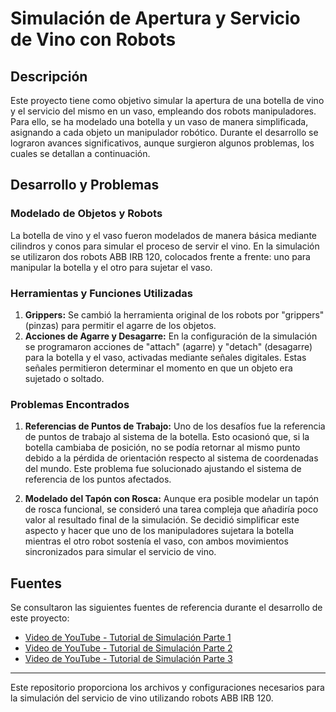 # Simulación de Apertura y Servicio de Vino con Robots

## Descripción

Este proyecto tiene como objetivo simular la apertura de una botella de vino y el servicio del mismo en un vaso, empleando dos robots manipuladores. Para ello, se ha modelado una botella y un vaso de manera simplificada, asignando a cada objeto un manipulador robótico. Durante el desarrollo se lograron avances significativos, aunque surgieron algunos problemas, los cuales se detallan a continuación.

## Desarrollo y Problemas

### Modelado de Objetos y Robots

La botella de vino y el vaso fueron modelados de manera básica mediante cilindros y conos para simular el proceso de servir el vino. En la simulación se utilizaron dos robots ABB IRB 120, colocados frente a frente: uno para manipular la botella y el otro para sujetar el vaso.

### Herramientas y Funciones Utilizadas

1. **Grippers:** Se cambió la herramienta original de los robots por "grippers" (pinzas) para permitir el agarre de los objetos.
2. **Acciones de Agarre y Desagarre:** En la configuración de la simulación se programaron acciones de "attach" (agarre) y "detach" (desagarre) para la botella y el vaso, activadas mediante señales digitales. Estas señales permitieron determinar el momento en que un objeto era sujetado o soltado.

### Problemas Encontrados

1. **Referencias de Puntos de Trabajo:** Uno de los desafíos fue la referencia de puntos de trabajo al sistema de la botella. Esto ocasionó que, si la botella cambiaba de posición, no se podía retornar al mismo punto debido a la pérdida de orientación respecto al sistema de coordenadas del mundo. Este problema fue solucionado ajustando el sistema de referencia de los puntos afectados.

2. **Modelado del Tapón con Rosca:** Aunque era posible modelar un tapón de rosca funcional, se consideró una tarea compleja que añadiría poco valor al resultado final de la simulación. Se decidió simplificar este aspecto y hacer que uno de los manipuladores sujetara la botella mientras el otro robot sostenía el vaso, con ambos movimientos sincronizados para simular el servicio de vino.

## Fuentes

Se consultaron las siguientes fuentes de referencia durante el desarrollo de este proyecto:

- [Video de YouTube - Tutorial de Simulación Parte 1](https://www.youtube.com/watch?v=7g5ViG5wBQk&t=637s)
- [Video de YouTube - Tutorial de Simulación Parte 2](https://www.youtube.com/watch?v=gLQQtWKNmyE&list=PLdG9DWheQeVIuLbnW-xQPJGr8pew8jWOQ&index=2)
- [Video de YouTube - Tutorial de Simulación Parte 3](https://www.youtube.com/watch?v=EjHA3RFqsAg)

---

Este repositorio proporciona los archivos y configuraciones necesarios para la simulación del servicio de vino utilizando robots ABB IRB 120. 

